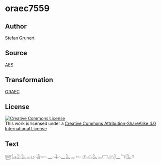 # oraec7559

## Author

Stefan Grunert

## Source

[AES](https://github.com/simondschweitzer/aes)

## Transformation

[ORAEC](https://oraec.github.io/)

## License

<a rel="license" href="http://creativecommons.org/licenses/by-sa/4.0/"><img alt="Creative Commons License" style="border-width:0" src="https://i.creativecommons.org/l/by-sa/4.0/88x31.png" /></a><br />This work is licensed under a <a rel="license" href="http://creativecommons.org/licenses/by-sa/4.0/">Creative Commons Attribution-ShareAlike 4.0 International License</a>

## Text

𓉪𓃥𓅷𓅓𓂋𓂓𓏏𓀋𓎟𓏏𓈖𓏏𓇓𓏏𓈖𓅓𓂋𓍲𓏌𓏏𓊚𓊚𓅓𓂋𓉐𓏤𓂚𓋴𓈖𓆓𓇛𓅓𓄣<br>
